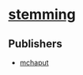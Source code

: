 # [stemming](https://pypi.org/project/stemming)



## Publishers
- [mchaput](https://pypi.org/user/mchaput)

